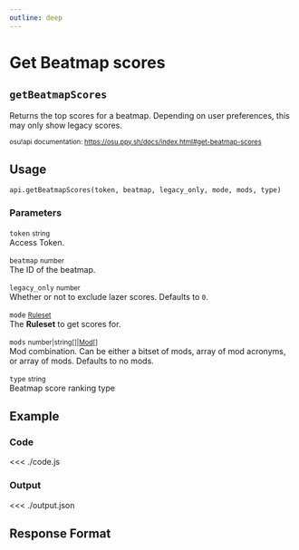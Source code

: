 ```yaml
---
outline: deep
---
```


# Get Beatmap scores <Badge type="info" text="GET"/>

## `getBeatmapScores`

Returns the top scores for a beatmap. Depending on user preferences, this may only show legacy scores.

<small>osu!api documentation: https://osu.ppy.sh/docs/index.html#get-beatmap-scores</small>

## Usage

`api.getBeatmapScores(token, beatmap, legacy_only, mode, mods, type)`

### Parameters

`token` <small>string</small><br>
Access Token.

`beatmap` <small>number</small><br>
The ID of the beatmap.

`legacy_only` <small>number</small> <Badge type="tip" text="optional" /><br>
Whether or not to exclude lazer scores. Defaults to `0`.

`mode` <small>[Ruleset](../../types/parameter/ruleset)</small> <Badge type="tip" text="optional" /><br>
The **Ruleset** to get scores for.

`mods` <small>number|string[]|[Mod](../../types/parameter/mod)[]</small> <Badge type="tip" text="optional" /><br>
Mod combination. Can be either a bitset of mods, array of mod acronyms, or array of mods. Defaults to no mods.

`type` <small>string</small> <Badge type="tip" text="optional" /><br>
Beatmap score ranking type

## Example

### Code
<<< ./code.js

### Output
<<< ./output.json

## Response Format

<!--@include: ./response.md-->